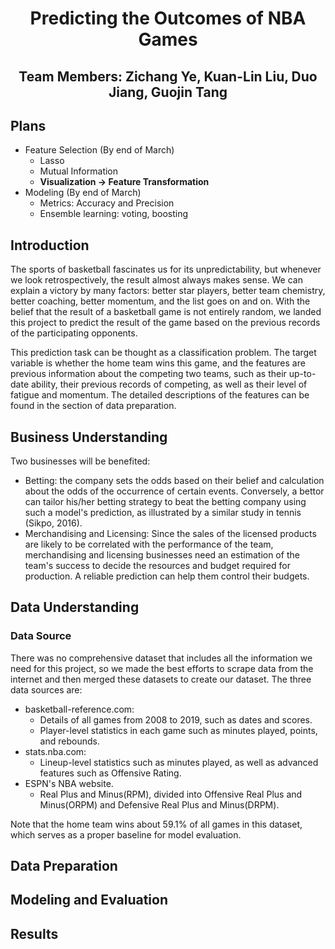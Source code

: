 # <p align = 'center'> Predicting the Outcomes of NBA Games </p>
## <p align = 'center'> Team Members: Zichang Ye, Kuan-Lin Liu, Duo Jiang, Guojin Tang </p>

## Plans
- Feature Selection (By end of March)
  - Lasso
  - Mutual Information
  - **Visualization -> Feature Transformation** 
- Modeling (By end of March)
  - Metrics: Accuracy and Precision
  - Ensemble learning: voting, boosting
## Introduction
The sports of basketball fascinates us for its unpredictability, but whenever we look retrospectively, the result almost always makes sense. We can explain a victory by many factors: better star players, better team chemistry, better coaching, better momentum, and the list goes on and on. With the belief that the result of a basketball game is not entirely random, we landed this project to predict the result of the game based on the previous records of the participating opponents.

This prediction task can be thought as a classification problem. The target variable is whether the home team wins this game, and the features are previous information about the competing two teams, such as their up-to-date ability, their previous records of competing, as well as their level of fatigue and momentum. The detailed descriptions of the features can be found in the section of data preparation.

## Business Understanding
Two businesses will be benefited: 
- Betting: the company sets the odds based on their belief and calculation about the odds of the occurrence of certain events. Conversely, a bettor can tailor his/her betting strategy to beat the betting company using such a model's prediction, as illustrated by a similar study in tennis (Sikpo, 2016). 
- Merchandising and Licensing: Since the sales of the licensed products are likely to be correlated with the performance of the team, merchandising and licensing businesses need an estimation of the team's success to decide the resources and budget required for production. A reliable prediction can help them control their budgets. 

## Data Understanding
### Data Source
There was no comprehensive dataset that includes all the information we need for this project, so we made the best efforts to scrape data from the internet and then merged these datasets to create our dataset. The three data sources are:
- basketball-reference.com:
  - Details of all games from 2008 to 2019, such as dates and scores.
  - Player-level statistics in each game such as minutes played, points, and rebounds.
- stats.nba.com:
  - Lineup-level statistics such as minutes played, as well as advanced features such as Offensive Rating.
- ESPN's NBA website. 
  - Real Plus and Minus(RPM), divided into Offensive Real Plus and Minus(ORPM) and Defensive Real Plus and Minus(DRPM).

Note that the home team wins about  59.1\% of all games in this dataset, which serves as a proper baseline for model evaluation.

## Data Preparation

## Modeling and Evaluation
## Results
